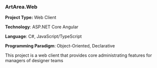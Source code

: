 ### ArtArea.Web

**Project Type:** Web Client 

**Technology**: ASP.NET Core Angular

**Language**: C#, JavaScript/TypeScript

**Programming Paradigm**: Object-Oriented, Declarative

This project is a web client that provides core administrating features for managers of designer teams